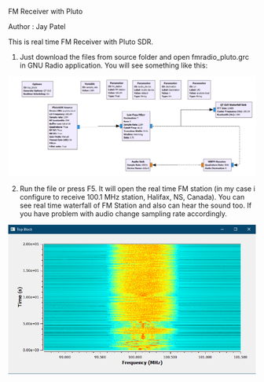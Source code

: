 FM Receiver with Pluto

Author : Jay Patel

This is real time FM Receiver with Pluto SDR. 

1. Just download the files from source folder and open fmradio_pluto.grc in GNU Radio application. You will see something like this:

 <img src="images/fmradiopluto.PNG">

2. Run the file or press F5. It will open the real time FM station (in my case i configure to receive 100.1 MHz station, Halifax, NS, Canada). You can see real time waterfall of FM Station and also can hear the sound too. If you have problem with audio change sampling rate accordingly. 

 <img src="images/FMwaterfall.PNG">
